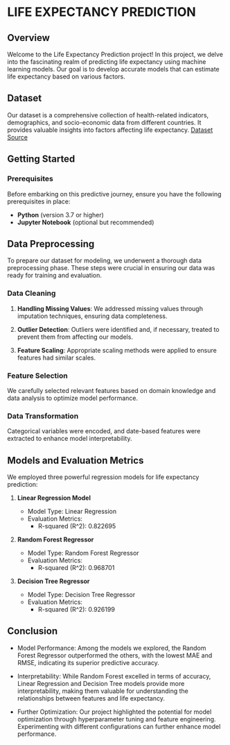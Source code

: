 # LIFE EXPECTANCY PREDICTION

## Overview

Welcome to the Life Expectancy Prediction project! In this project, we delve into the fascinating realm of predicting life expectancy using machine learning models. Our goal is to develop accurate models that can estimate life expectancy based on various factors.

## Dataset

Our dataset is a comprehensive collection of health-related indicators, demographics, and socio-economic data from different countries. It provides valuable insights into factors affecting life expectancy. [Dataset Source](https://data.world/datasets/life-expectancy)

## Getting Started

### Prerequisites

Before embarking on this predictive journey, ensure you have the following prerequisites in place:

- **Python** (version 3.7 or higher)
- **Jupyter Notebook** (optional but recommended)

## Data Preprocessing

To prepare our dataset for modeling, we underwent a thorough data preprocessing phase. These steps were crucial in ensuring our data was ready for training and evaluation.

### Data Cleaning

1. **Handling Missing Values**: We addressed missing values through imputation techniques, ensuring data completeness.

2. **Outlier Detection**: Outliers were identified and, if necessary, treated to prevent them from affecting our models.

3. **Feature Scaling**: Appropriate scaling methods were applied to ensure features had similar scales.

### Feature Selection

We carefully selected relevant features based on domain knowledge and data analysis to optimize model performance.

### Data Transformation

Categorical variables were encoded, and date-based features were extracted to enhance model interpretability.

## Models and Evaluation Metrics

We employed three powerful regression models for life expectancy prediction:

1. **Linear Regression Model**
   - Model Type: Linear Regression
   - Evaluation Metrics:
     - R-squared (R^2): 0.822695

2. **Random Forest Regressor**
   - Model Type: Random Forest Regressor
   - Evaluation Metrics:
     - R-squared (R^2): 0.968701

3. **Decision Tree Regressor**
   - Model Type: Decision Tree Regressor
   - Evaluation Metrics:
     - R-squared (R^2): 0.926199

## Conclusion

- Model Performance: Among the models we explored, the Random Forest Regressor outperformed the others, with the lowest MAE and RMSE, indicating its superior predictive accuracy.

- Interpretability: While Random Forest excelled in terms of accuracy, Linear Regression and Decision Tree models provide more interpretability, making them valuable for understanding the relationships between features and life expectancy.

- Further Optimization: Our project highlighted the potential for model optimization through hyperparameter tuning and feature engineering. Experimenting with different configurations can further enhance model performance.
